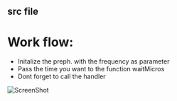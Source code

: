 ## src file
 
# Work flow:
 - Initalize the preph.  with the frequency as parameter
 - Pass the time you want to the function waitMicros
 - Dont forget to call the handler 
  

 
 ![ScreenShot](https://user-images.githubusercontent.com/76526170/210872265-6f152a61-052d-489c-8fd1-738d2a89f41a.png)
